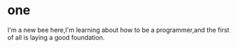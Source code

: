 # one
I'm a new bee here,I'm learning about how to be a programmer,and the first of all is laying a good foundation.
